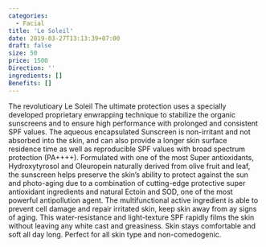 ```yaml
---
categories:
  - Facial
title: 'Le Soleil'
date: 2019-03-27T13:13:39+07:00
draft: false
size: 50
price: 1500
Direction: ''
ingredients: []
Benefits: []
---
```


The revolutioary Le Soleil The ultimate protection uses a specially developed proprietary enwrapping technique to stabilize the organic sunscreens and to ensure high performance with prolonged and consistent SPF values. The aqueous encapsulated Sunscreen is non-irritant and not absorbed into the skin, and can also provide a longer skin surface residence time as well as reproducible SPF values with broad spectrum protection (PA++++). Formulated with one of the most Super antioxidants, Hydroxytyrosol and Oleuropein naturally derived from olive fruit and leaf, the sunscreen helps preserve the skin’s ability to protect against the sun and photo-aging due to a combination of cutting-edge protective super antioxidant ingredients and natural Ectoin and SOD, one of the most powerful antipollution agent. The multifunctional active ingredient is able to prevent cell damage and repair irritated skin, keep skin away from ay signs of aging. This water-resistance and light-texture SPF rapidly films the skin without leaving any white cast and greasiness. Skin stays comfortable and soft all day long. Perfect for all skin type and non-comedogenic.
